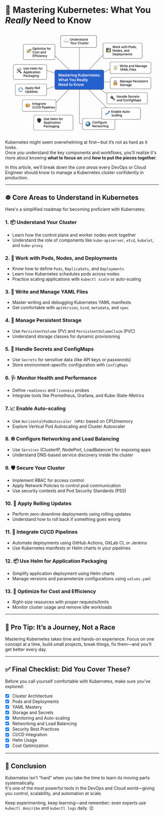 # 🚀 Mastering Kubernetes: What You *Really* Need to Know

![Mastering Kubernetes Diagram](https://github.com/BharathKumarReddy2103/Kubernetes/raw/main/Day-25/Mastering%20Kubernetes%20What%20You%20Really%20Need%20to%20Know.png)

Kubernetes might seem overwhelming at first—but it’s not as hard as it looks.  
Once you understand the key components and workflows, you'll realize it's more about knowing **what to focus on** and **how to put the pieces together**.

In this article, we’ll break down the *core areas* every DevOps or Cloud Engineer should know to manage a Kubernetes cluster confidently in production.

---

## ☸️ Core Areas to Understand in Kubernetes

Here's a simplified roadmap for becoming proficient with Kubernetes:

### 1. 📦 Understand Your Cluster

- Learn how the control plane and worker nodes work together
- Understand the role of components like `kube-apiserver`, `etcd`, `kubelet`, and `kube-proxy`

### 2. 🧱 Work with Pods, Nodes, and Deployments

- Know how to define `Pods`, `ReplicaSets`, and `Deployments`
- Learn how Kubernetes schedules pods across nodes
- Practice scaling applications with `kubectl scale` or auto-scaling

### 3. 📝 Write and Manage YAML Files

- Master writing and debugging Kubernetes YAML manifests
- Get comfortable with `apiVersion`, `kind`, `metadata`, and `spec`

### 4. 💾 Manage Persistent Storage

- Use `PersistentVolume` (PV) and `PersistentVolumeClaim` (PVC)
- Understand storage classes for dynamic provisioning

### 5. 🔐 Handle Secrets and ConfigMaps

- Use `Secrets` for sensitive data (like API keys or passwords)
- Store environment-specific configuration with `ConfigMaps`

### 6. 🩺 Monitor Health and Performance

- Define `readiness` and `liveness` probes
- Integrate tools like Prometheus, Grafana, and Kube-State-Metrics

### 7. 📈 Enable Auto-scaling

- Use `HorizontalPodAutoscaler (HPA)` based on CPU/memory
- Explore Vertical Pod Autoscaling and Cluster Autoscaler

### 8. 🌐 Configure Networking and Load Balancing

- Use `Services` (ClusterIP, NodePort, LoadBalancer) for exposing apps
- Understand DNS-based service discovery inside the cluster

### 9. 🛡️ Secure Your Cluster

- Implement RBAC for access control
- Apply Network Policies to control pod communication
- Use security contexts and Pod Security Standards (PSS)

### 10. 🔁 Apply Rolling Updates

- Perform zero-downtime deployments using rolling updates
- Understand how to roll back if something goes wrong

### 11. 🔧 Integrate CI/CD Pipelines

- Automate deployments using GitHub Actions, GitLab CI, or Jenkins
- Use Kubernetes manifests or Helm charts in your pipelines

### 12. 📦 Use Helm for Application Packaging

- Simplify application deployment using Helm charts
- Manage versions and parameterize configurations using `values.yaml`

### 13. 💸 Optimize for Cost and Efficiency

- Right-size resources with proper requests/limits
- Monitor cluster usage and remove idle workloads

---

## 🧠 Pro Tip: It’s a Journey, Not a Race

Mastering Kubernetes takes time and hands-on experience. Focus on one concept at a time, build small projects, break things, fix them—and you'll get better every day.

---

## ✅ Final Checklist: Did You Cover These?

Before you call yourself comfortable with Kubernetes, make sure you've explored:

- [x] Cluster Architecture  
- [x] Pods and Deployments  
- [x] YAML Mastery  
- [x] Storage and Secrets  
- [x] Monitoring and Auto-scaling  
- [x] Networking and Load Balancing  
- [x] Security Best Practices  
- [x] CI/CD Integration  
- [x] Helm Usage  
- [x] Cost Optimization  

---

## 🙌 Conclusion

Kubernetes isn’t “hard” when you take the time to learn its moving parts systematically.  
It's one of the most powerful tools in the DevOps and Cloud world—giving you control, scalability, and automation at scale.

Keep experimenting, keep learning—and remember: even experts use `kubectl describe` and `kubectl logs` daily. 😉
